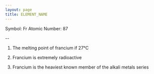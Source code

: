 ```yaml
---
layout: page
title: ELEMENT_NAME
---
```


Symbol: Fr
Atomic Number: 87

--
1. The melting point of francium if 27°C

2. Francium is extremely radioactive

3. Francium is the heaviest known member of the alkali metals series
